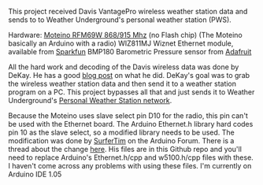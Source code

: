 This project received Davis VantagePro wireless weather station data and sends to to Weather Underground's personal weather station (PWS).

Hardware:
[Moteino RFM69W 868/915 Mhz](https://lowpowerlab.com/shop/index.php?_route_=moteino-r4) (no Flash chip) (The Moteino basically an Arduino with a radio)
WIZ811MJ Wiznet Ethernet module, available from [Sparkfun](https://www.sparkfun.com/products/9473)
BMP180 Barometric Pressure sensor from [Adafruit](http://www.adafruit.com/products/1603)

All the hard work and decoding of the Davis wireless data was done by DeKay. He has a good [blog post](http://madscientistlabs.blogspot.com/2014/02/build-your-own-davis-weather-station_17.html) on what he did.  DeKay's goal was to grab the wireless weather station data and then send it to a weather station program on a PC.  This project bypasses all that and just sends it to Weather Underground's [Personal Weather Station network](http://www.wunderground.com/weatherstation/index.asp).

Because the Moteino uses slave select pin D10 for the radio, this pin can't be used with the Ethernet board.  The Arduino Ethernet.h library hard codes pin 10 as the slave select, so a modified library needs to be used.  The modification was done by [SurferTim](http://forum.arduino.cc/index.php?action=profile;u=49379) on the Arduino Forum.  There is a thread about the change [here](http://forum.arduino.cc/index.php?topic=217423.msg1601862#msg1601862). His files are in this Github repo and you'll need to replace Arduino's Ethernet.h/cpp and w5100.h/cpp files with these.  I haven't come across any problems with using these files. I'm currently on Arduino IDE 1.05



